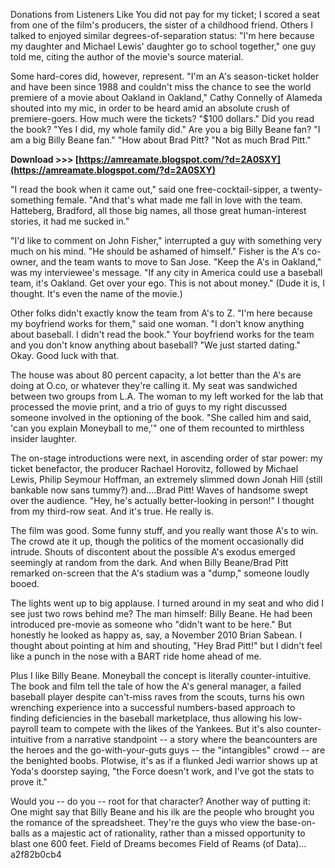 
 
Donations from Listeners Like You did not pay for my ticket; I scored a seat from one of the film's producers, the sister of a childhood friend. Others I talked to enjoyed similar degrees-of-separation status: "I'm here because my daughter and Michael Lewis' daughter go to school together," one guy told me, citing the author of the movie's source material.
 
Some hard-cores did, however, represent. "I'm an A's season-ticket holder and have been since 1988 and couldn't miss the chance to see the world premiere of a movie about Oakland in Oakland," Cathy Connelly of Alameda shouted into my mic, in order to be heard amid an absolute crush of premiere-goers. How much were the tickets? "$100 dollars." Did you read the book? "Yes I did, my whole family did." Are you a big Billy Beane fan? "I am a big Billy Beane fan." "How about Brad Pitt? "Not as much Brad Pitt."
 
**Download >>> [https://amreamate.blogspot.com/?d=2A0SXY](https://amreamate.blogspot.com/?d=2A0SXY)**


 
"I read the book when it came out," said one free-cocktail-sipper, a twenty-something female. "And that's what made me fall in love with the team. Hatteberg, Bradford, all those big names, all those great human-interest stories, it had me sucked in."
 
"I'd like to comment on John Fisher," interrupted a guy with something very much on his mind. "He should be ashamed of himself." Fisher is the A's co-owner, and the team wants to move to San Jose. "Keep the A's in Oakland," was my interviewee's message. "If any city in America could use a baseball team, it's Oakland. Get over your ego. This is not about money." (Dude it is, I thought. It's even the name of the movie.)
 
Other folks didn't exactly know the team from A's to Z. "I'm here because my boyfriend works for them," said one woman. "I don't know anything about baseball. I didn't read the book." Your boyfriend works for the team and you don't know anything about baseball? "We just started dating." Okay. Good luck with that.
 
The house was about 80 percent capacity, a lot better than the A's are doing at O.co, or whatever they're calling it. My seat was sandwiched between two groups from L.A. The woman to my left worked for the lab that processed the movie print, and a trio of guys to my right discussed someone involved in the optioning of the book. "She called him and said, 'can you explain Moneyball to me,'" one of them recounted to mirthless insider laughter.
 
The on-stage introductions were next, in ascending order of star power: my ticket benefactor, the producer Rachael Horovitz, followed by Michael Lewis, Philip Seymour Hoffman, an extremely slimmed down Jonah Hill (still bankable now sans tummy?) and....Brad Pitt! Waves of handsome swept over the audience. "Hey, he's actually better-looking in person!" I thought from my third-row seat. And it's true. He really is.
 
The film was good. Some funny stuff, and you really want those A's to win. The crowd ate it up, though the politics of the moment occasionally did intrude. Shouts of discontent about the possible A's exodus emerged seemingly at random from the dark. And when Billy Beane/Brad Pitt remarked on-screen that the A's stadium was a "dump," someone loudly booed.

The lights went up to big applause. I turned around in my seat and who did I see just two rows behind me? The man himself: Billy Beane. He had been introduced pre-movie as someone who "didn't want to be here." But honestly he looked as happy as, say, a November 2010 Brian Sabean. I thought about pointing at him and shouting, "Hey Brad Pitt!" but I didn't feel like a punch in the nose with a BART ride home ahead of me.
 
Plus I like Billy Beane. Moneyball the concept is literally counter-intuitive. The book and film tell the tale of how the A's general manager, a failed baseball player despite can't-miss raves from the scouts, turns his own wrenching experience into a successful numbers-based approach to finding deficiencies in the baseball marketplace, thus allowing his low-payroll team to compete with the likes of the Yankees. But it's also counter-intuitive from a narrative standpoint -- a story where the beancounters are the heroes and the go-with-your-guts guys -- the "intangibles" crowd -- are the benighted boobs. Plotwise, it's as if a flunked Jedi warrior shows up at Yoda's doorstep saying, "the Force doesn't work, and I've got the stats to prove it."
 
Would you -- do you -- root for that character? Another way of putting it: One might say that Billy Beane and his ilk are the people who brought you the romance of the spreadsheet. They're the guys who view the base-on-balls as a majestic act of rationality, rather than a missed opportunity to blast one 600 feet. Field of Dreams becomes Field of Reams (of Data)...
 a2f82b0cb4
 
